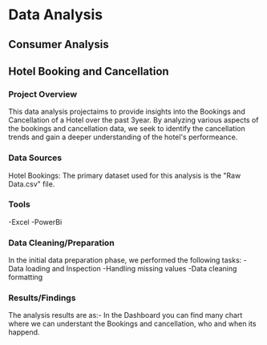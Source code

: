 # Data Analysis
## Consumer Analysis
## Hotel Booking and Cancellation

### Project Overview

This data analysis projectaims to provide insights into the Bookings and Cancellation of a Hotel over the past 3year. By analyzing various aspects of the bookings and cancellation data, we seek to identify the cancellation trends and gain a deeper understanding of the hotel's performeance.

### Data Sources

Hotel Bookings: The primary dataset used for this analysis is the "Raw Data.csv" file.

### Tools

-Excel
-PowerBi

### Data Cleaning/Preparation

In the initial data preparation phase, we performed the following tasks:
-Data loading and Inspection
-Handling missing values
-Data cleaning formatting

### Results/Findings

The analysis results are as:-
In the Dashboard you can find many chart where we can understant the Bookings and cancellation, who and when its happend.

